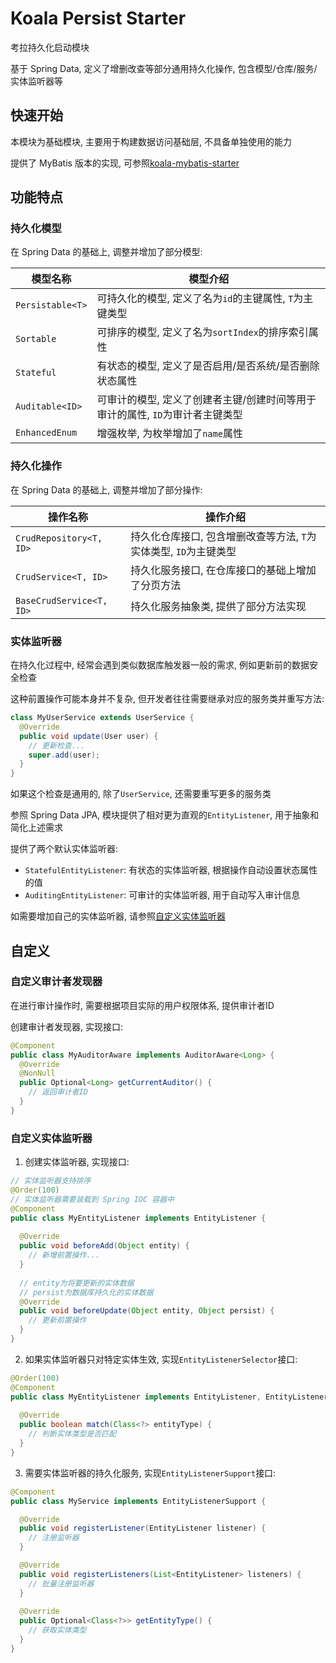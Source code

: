 # Koala Persist Starter

考拉持久化启动模块

基于 Spring Data, 定义了增删改查等部分通用持久化操作, 包含模型/仓库/服务/实体监听器等

## 快速开始

本模块为基础模块, 主要用于构建数据访问基础层, 不具备单独使用的能力

提供了 MyBatis 版本的实现, 可参照[koala-mybatis-starter](../koala-mybatis-starter)

## 功能特点

### 持久化模型

在 Spring Data 的基础上, 调整并增加了部分模型:

| 模型名称         | 模型介绍                                                     |
| ---------------- | ------------------------------------------------------------ |
| `Persistable<T>` | 可持久化的模型, 定义了名为`id`的主键属性, `T`为主键类型      |
| `Sortable`       | 可排序的模型, 定义了名为`sortIndex`的排序索引属性            |
| `Stateful`       | 有状态的模型, 定义了是否启用/是否系统/是否删除状态属性       |
| `Auditable<ID>`  | 可审计的模型, 定义了创建者主键/创建时间等用于审计的属性, `ID`为审计者主键类型 |
| `EnhancedEnum`   | 增强枚举, 为枚举增加了`name`属性                             |

### 持久化操作

在 Spring Data 的基础上, 调整并增加了部分操作:

| 操作名称                 | 操作介绍                                                     |
| ------------------------ | ------------------------------------------------------------ |
| `CrudRepository<T, ID>`  | 持久化仓库接口, 包含增删改查等方法, `T`为实体类型, `ID`为主键类型 |
| `CrudService<T, ID>`     | 持久化服务接口, 在仓库接口的基础上增加了分页方法             |
| `BaseCrudService<T, ID>` | 持久化服务抽象类, 提供了部分方法实现                         |

### 实体监听器

在持久化过程中, 经常会遇到类似数据库触发器一般的需求, 例如更新前的数据安全检查

这种前置操作可能本身并不复杂, 但开发者往往需要继承对应的服务类并重写方法:

```java
class MyUserService extends UserService {
  @Override
  public void update(User user) {
    // 更新检查...
    super.add(user);
  }
}
```

如果这个检查是通用的, 除了`UserService`, 还需要重写更多的服务类

参照 Spring Data JPA, 模块提供了相对更为直观的`EntityListener`, 用于抽象和简化上述需求

提供了两个默认实体监听器:

- `StatefulEntityListener`: 有状态的实体监听器, 根据操作自动设置状态属性的值
- `AuditingEntityListener`: 可审计的实体监听器, 用于自动写入审计信息

如需要增加自己的实体监听器, 请参照[自定义实体监听器](#自定义实体监听器)

## 自定义

### 自定义审计者发现器

在进行审计操作时, 需要根据项目实际的用户权限体系, 提供审计者ID

创建审计者发现器, 实现接口:

```java
@Component
public class MyAuditorAware implements AuditorAware<Long> {
  @Override
  @NonNull
  public Optional<Long> getCurrentAuditor() {
    // 返回审计者ID
  }
}
```

### 自定义实体监听器

1. 创建实体监听器, 实现接口:

```java
// 实体监听器支持排序
@Order(100)
// 实体监听器需要装载到 Spring IOC 容器中
@Component
public class MyEntityListener implements EntityListener {
    
  @Override
  public void beforeAdd(Object entity) {
    // 新增前置操作...
  }
  
  // entity为将要更新的实体数据
  // persist为数据库持久化的实体数据
  @Override
  public void beforeUpdate(Object entity, Object persist) {
	// 更新前置操作
  }
}
```

2. 如果实体监听器只对特定实体生效, 实现`EntityListenerSelector`接口:

```java
@Order(100)
@Component
public class MyEntityListener implements EntityListener, EntityListenerSelector {
    
  @Override
  public boolean match(Class<?> entityType) {
    // 判断实体类型是否匹配
  }
}
```

3. 需要实体监听器的持久化服务, 实现`EntityListenerSupport`接口:

```java
@Component
public class MyService implements EntityListenerSupport {

  @Override
  public void registerListener(EntityListener listener) {
    // 注册监听器
  }

  @Override
  public void registerListeners(List<EntityListener> listeners) {
    // 批量注册监听器
  }
    
  @Override
  public Optional<Class<?>> getEntityType() {
    // 获取实体类型
  }
}
```
